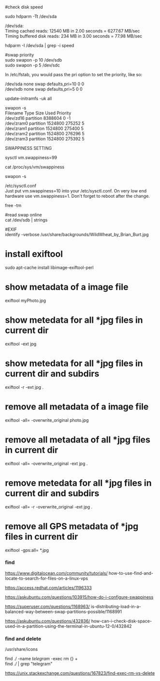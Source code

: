 #check disk speed  
  
sudo hdparm -Tt /dev/sda  
  
/dev/sda:  
Timing cached reads:   12540 MB in  2.00 seconds = 6277.67 MB/sec  
Timing buffered disk reads: 234 MB in  3.00 seconds =  77.98 MB/sec  
  
hdparm -I /dev/sda | grep -i speed  
  
  
#swap priority  
sudo swapon -p 10 /dev/sdb  
sudo swapon -p 5  /dev/sdc  
  
In /etc/fstab, you would pass the pri option to set the priority, like so:  
  
/dev/sda none swap defaults,pri=10 0 0  
/dev/sdb none swap defaults,pri=5  0 0  
  
  
update-initramfs -uk all  
  
  
swapon -s  
Filename                Type        Size    Used    Priority  
/dev/zd16                               partition   8388604 0   -1  
/dev/zram0                              partition   1524800 275252  5  
/dev/zram1                              partition   1524800 275400  5  
/dev/zram2                              partition   1524800 276296  5  
/dev/zram3                              partition   1524800 275392  5  
  
SWAPPINESS SETTING
  
sysctl vm.swappiness=99  
  
cat /proc/sys/vm/swappiness  
  
swapon -s  
  
  
/etc/sysctl.conf  
Just put vm.swappiness=10 into your /etc/sysctl.conf. On very low end hardware use vm.swappiness=1.  Don't forget to reboot after the change.  
  
  
free -tm  
  
  
#read swap online  
cat /dev/sdb | strings  
  
  
#EXIF  
identify -verbose /usr/share/backgrounds/WildWheat_by_Brian_Burt.jpg  
  
  
# install exiftool  
sudo apt-cache install libimage-exiftool-perl  
  
# show metadata of a image file  
exiftool myPhoto.jpg  
  
# show metedata for all *jpg files in current dir  
exiftool -ext jpg  
  
# show metedata for all *jpg files in current dir and subdirs  
exiftool -r -ext jpg .  
  
  
  
# remove all metadata of a image file  
exiftool -all= -overwrite_original photo.jpg  
  
# remove all metadata of all *jpg files in current dir  
exiftool -all= -overwrite_original -ext jpg .  
  
# remove metedata for all *jpg files in current dir and subdirs  
exiftool -all= -r -overwrite_original -ext jpg .  
  
  
# remove all GPS metadata of *jpg files in current dir  
exiftool -gps:all= *.jpg  
  
  
  
### find  
https://www.digitalocean.com/community/tutorials/  how-to-use-find-and-locate-to-search-for-files-on-a-linux-vps  
  
  
  
  
https://access.redhat.com/articles/1196333  
  
https://askubuntu.com/questions/103915/how-do-i-configure-swappiness  
  
https://superuser.com/questions/1168963/  is-distributing-load-in-a-balanced-way-between-swap-partitions-possible/1168991  
  
https://askubuntu.com/questions/432836/  how-can-i-check-disk-space-used-in-a-partition-using-the-terminal-in-ubuntu-12-0/432842  
  
### find and delete  
  
/usr/share/icons  
  
find ./ -name *telegram* -exec rm {} +  
find ./ | grep "telegram"  
  
https://unix.stackexchange.com/questions/167823/find-exec-rm-vs-delete  
